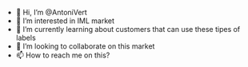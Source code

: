 - 👋 Hi, I’m @AntoniVert
- 👀 I’m interested in IML market
- 🌱 I’m currently learning about customers that can use these tipes of labels
- 💞️ I’m looking to collaborate on this market
- 📫 How to reach me on this?

<!---
AntoniVert/AntoniVert is a ✨ special ✨ repository because its `README.md` (this file) appears on your GitHub profile.
You can click the Preview link to take a look at your changes.
--->
